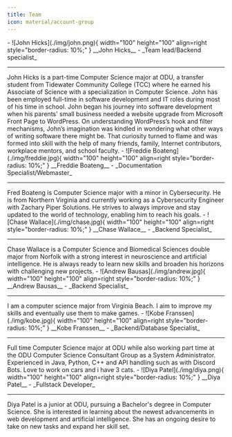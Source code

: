 ```yaml
---
title: Team
icon: material/account-group
---
```

<div class="grid cards" markdown>
- ![John Hicks](./img/john.png){ width="100" height="100" align=right style="border-radius: 10%;" }
  __John Hicks__ - _Team lead/Backend specialist_<br/><hr>
  John Hicks is a part-time Computer Science major at ODU, a transfer student from Tidewater Community College (TCC) where he earned his Associate of Science with a specialization in Computer Science. John has been employed full-time in software development and IT roles during most of his time in school. John began his journey into software development when his parents' small business needed a website upgrade from Microsoft Front Page to WordPress. On understanding WordPress’s hook and filter mechanisms, John’s imagination was kindled in wondering what other ways of writing software there might be. That curiosity turned to flame and was formed into skill with the help of many friends, family, Internet contributors, workplace mentors, and school faculty.
- ![Freddie Boateng](./img/freddie.jpg){ width="100" height="100" align=right style="border-radius: 10%;" }
  __Freddie Boateng__ - _Documentation Specialist/Webmaster_ <br/><hr>
  Fred Boateng is Computer Science major with a minor in Cybersecurity. He is from Northern Virginia and currently working as a Cybersecurity Engineer with Zachary Piper Solutions. He strives to always improve and stay updated  to the world of technology, enabling him to reach his goals.
- ![Chase Wallace](./img/chase.jpg){ width="100" height="100" align=right style="border-radius: 10%;" }
  __Chase Wallace__ - _Backend Specialist_  </br><hr>
  Chase Wallace is a Computer Science and Biomedical Sciences double major from Norfolk with a strong interest in neuroscience and artificial intelligence. He is always ready to learn new skills and broaden his horizons with challenging new projects.
- ![Andrew Bausas](./img/andrew.jpg){ width="100" height="100" align=right style="border-radius: 10%;" }
  __Andrew Bausas__ - _Backend Specialist_  </br><hr>
   I am a computer science major from Virginia Beach. I aim to improve my skills and eventually use them to make games.
- ![Kobe Franssen](./img/kobe.jpg){ width="100" height="100" align=right style="border-radius: 10%;" }
  __Kobe Franssen__ - _Backend/Database Specialist_ </br><hr>
  Full time Computer Science major at ODU while also working part time at the ODU Computer Science Consultant Group as a System Administrator. Experienced in Java, Python, C++ and API handling such as with Discord Bots. Love to work on cars and i have 3 cats.
- ![Diya Patel](./img/diya.png){ width="100" height="100" align=right style="border-radius: 10%;" }
  __Diya Patel__ - _Fullstack Developer_  </br><hr>
  Diya Patel is a junior at ODU, pursuing a Bachelor's degree in Computer Science. She is interested in learning about the newest advancements in web development and artificial intelligence. She has an ongoing   desire to take on new tasks and expand her skill set.  
</div>
